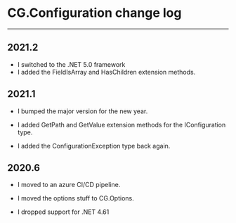# CG.Configuration change log
---

## 2021.2

* I switched to the .NET 5.0 framework
* I added the FieldIsArray and HasChildren extension methods.

## 2021.1

* I bumped the major version for the new year.

* I added GetPath and GetValue extension methods for the IConfiguration type.

* I added the ConfigurationException type back again.

## 2020.6

* I moved to an azure CI/CD pipeline.

* I moved the options stuff to CG.Options.

* I dropped support for .NET 4.61
